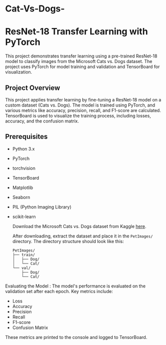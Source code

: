 # Cat-Vs-Dogs-

# ResNet-18 Transfer Learning with PyTorch

This project demonstrates transfer learning using a pre-trained ResNet-18 model to classify images from the Microsoft Cats vs. Dogs dataset. The project uses PyTorch for model training and validation and TensorBoard for visualization.

## Project Overview
This project applies transfer learning by fine-tuning a ResNet-18 model on a custom dataset (Cats vs. Dogs). The model is trained using PyTorch, and various metrics like accuracy, precision, recall, and F1-score are calculated. TensorBoard is used to visualize the training process, including losses, accuracy, and the confusion matrix.

## Prerequisites
- Python 3.x
- PyTorch
- torchvision
- TensorBoard
- Matplotlib
- Seaborn
- PIL (Python Imaging Library)
- scikit-learn




   Download the Microsoft Cats vs. Dogs dataset from Kaggle [here](https://www.kaggle.com/datasets/shaunthesheep/microsoft-catsvsdogs-dataset).

   After downloading, extract the dataset and place it in the `PetImages/` directory. The directory structure should look like this:
   ```
   PetImages/
   ├── train/
   │   ├── Dog/
   │   └── Cat/
   └── val/
       ├── Dog/
       └── Cat/
   ```
Evaluating the Model :
The model's performance is evaluated on the validation set after each epoch. Key metrics include:
- Loss
- Accuracy
- Precision
- Recall
- F1-score
- Confusion Matrix

These metrics are printed to the console and logged to TensorBoard.

